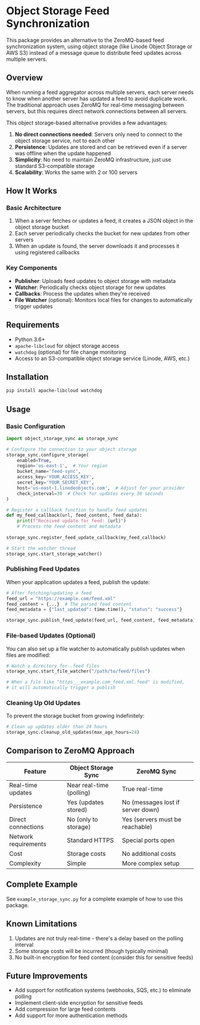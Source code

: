 # Object Storage Feed Synchronization

This package provides an alternative to the ZeroMQ-based feed synchronization system, using object storage (like Linode Object Storage or AWS S3) instead of a message queue to distribute feed updates across multiple servers.

## Overview

When running a feed aggregator across multiple servers, each server needs to know when another server has updated a feed to avoid duplicate work. The traditional approach uses ZeroMQ for real-time messaging between servers, but this requires direct network connections between all servers.

This object storage-based alternative provides a few advantages:

1. **No direct connections needed**: Servers only need to connect to the object storage service, not to each other
2. **Persistence**: Updates are stored and can be retrieved even if a server was offline when the update happened
3. **Simplicity**: No need to maintain ZeroMQ infrastructure, just use standard S3-compatible storage
4. **Scalability**: Works the same with 2 or 100 servers

## How It Works

### Basic Architecture

1. When a server fetches or updates a feed, it creates a JSON object in the object storage bucket
2. Each server periodically checks the bucket for new updates from other servers
3. When an update is found, the server downloads it and processes it using registered callbacks

### Key Components

- **Publisher**: Uploads feed updates to object storage with metadata
- **Watcher**: Periodically checks object storage for new updates
- **Callbacks**: Process the updates when they're received
- **File Watcher** (optional): Monitors local files for changes to automatically trigger updates

## Requirements

- Python 3.6+
- `apache-libcloud` for object storage access
- `watchdog` (optional) for file change monitoring
- Access to an S3-compatible object storage service (Linode, AWS, etc.)

## Installation

```bash
pip install apache-libcloud watchdog
```

## Usage

### Basic Configuration

```python
import object_storage_sync as storage_sync

# Configure the connection to your object storage
storage_sync.configure_storage(
    enabled=True,
    region='us-east-1',  # Your region
    bucket_name='feed-sync',
    access_key='YOUR_ACCESS_KEY',
    secret_key='YOUR_SECRET_KEY',
    host='us-east-1.linodeobjects.com',  # Adjust for your provider
    check_interval=30  # Check for updates every 30 seconds
)

# Register a callback function to handle feed updates
def my_feed_callback(url, feed_content, feed_data):
    print(f"Received update for feed: {url}")
    # Process the feed content and metadata
    
storage_sync.register_feed_update_callback(my_feed_callback)

# Start the watcher thread
storage_sync.start_storage_watcher()
```

### Publishing Feed Updates

When your application updates a feed, publish the update:

```python
# After fetching/updating a feed
feed_url = "https://example.com/feed.xml"
feed_content = {...}  # The parsed feed content
feed_metadata = {"last_updated": time.time(), "status": "success"}

storage_sync.publish_feed_update(feed_url, feed_content, feed_metadata)
```

### File-based Updates (Optional)

You can also set up a file watcher to automatically publish updates when files are modified:

```python
# Watch a directory for .feed files
storage_sync.start_file_watcher("/path/to/feed/files")

# When a file like "https___example.com_feed.xml.feed" is modified,
# it will automatically trigger a publish
```

### Cleaning Up Old Updates

To prevent the storage bucket from growing indefinitely:

```python
# Clean up updates older than 24 hours
storage_sync.cleanup_old_updates(max_age_hours=24)
```

## Comparison to ZeroMQ Approach

| Feature | Object Storage Sync | ZeroMQ Sync |
|---------|-------------------|------------|
| Real-time updates | Near real-time (polling) | True real-time |
| Persistence | Yes (updates stored) | No (messages lost if server down) |
| Direct connections | No (only to storage) | Yes (servers must be reachable) |
| Network requirements | Standard HTTPS | Special ports open |
| Cost | Storage costs | No additional costs |
| Complexity | Simple | More complex setup |

## Complete Example

See `example_storage_sync.py` for a complete example of how to use this package.

## Known Limitations

1. Updates are not truly real-time - there's a delay based on the polling interval
2. Some storage costs will be incurred (though typically minimal)
3. No built-in encryption for feed content (consider this for sensitive feeds)

## Future Improvements

- Add support for notification systems (webhooks, SQS, etc.) to eliminate polling
- Implement client-side encryption for sensitive feeds
- Add compression for large feed contents
- Add support for more authentication methods 